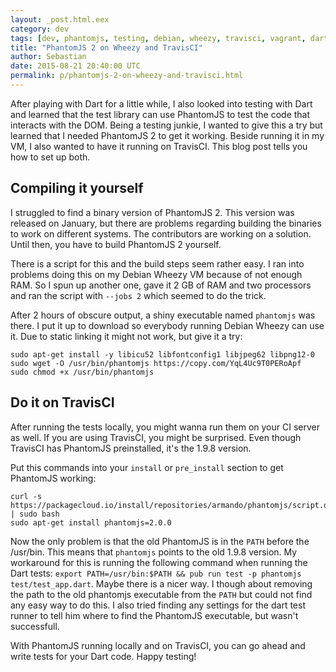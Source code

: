 ```yaml
---
layout: _post.html.eex
category: dev
tags: [dev, phantomjs, testing, debian, wheezy, travisci, vagrant, dart]
title: "PhantomJS 2 on Wheezy and TravisCI"
author: Sebastian
date: 2015-08-21 20:40:00 UTC
permalink: p/phantomjs-2-on-wheezy-and-travisci.html
---
```

After playing with Dart for a little while, I also looked into testing with Dart and learned that the test library can use PhantomJS to test the code that interacts with the DOM. Being a testing junkie, I wanted to give this a try but learned that I needed PhantomJS 2 to get it working. Beside running it in my VM, I also wanted to have it running on TravisCI. This blog post tells you how to set up both.

## Compiling it yourself

I struggled to find a binary version of PhantomJS 2. This version was released on January, but there are problems regarding building the binaries to work on different systems. The contributors are working on a solution. Until then, you have to build PhantomJS 2 yourself.

There is a script for this and the build steps seem rather easy. I ran into problems doing this on my Debian Wheezy VM because of not enough RAM. So I spun up another one, gave it 2 GB of RAM and two processors and ran the script with `--jobs 2` which seemed to do the trick.

After 2 hours of obscure output, a shiny executable named `phantomjs` was there. I put it up to download so everybody running Debian Wheezy can use it. Due to static linking it might not work, but give it a try:

```
sudo apt-get install -y libicu52 libfontconfig1 libjpeg62 libpng12-0
sudo wget -O /usr/bin/phantomjs https://copy.com/YqL4Uc9T0PERoApf
sudo chmod +x /usr/bin/phantomjs
```

## Do it on TravisCI

After running the tests locally, you might wanna run them on your CI server as well. If you are using TravisCI, you might be surprised. Even though TravisCI has PhantomJS preinstalled, it's the 1.9.8 version.

Put this commands into your `install` or `pre_install` section to get PhantomJS working:

```
curl -s https://packagecloud.io/install/repositories/armando/phantomjs/script.deb.sh | sudo bash
sudo apt-get install phantomjs=2.0.0
```

Now the only problem is that the old PhantomJS is in the `PATH` before the /usr/bin. This means that `phantomjs` points to the old 1.9.8 version. My workaround for this is running the following command when running the Dart tests: `export PATH=/usr/bin:$PATH && pub run test -p phantomjs test/test_app.dart`. Maybe there is a nicer way. I though about removing the path to the old phantomjs executable from the `PATH` but could not find any easy way to do this. I also tried finding any settings for the dart test runner to tell him where to find the PhantomJS executable, but wasn't successfull.

With PhantomJS running locally and on TravisCI, you can go ahead and write tests for your Dart code. Happy testing!
